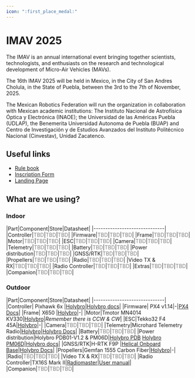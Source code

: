```yaml
---
icon: ":first_place_medal:"
---
```


<style>
    .mutted {
      color: #808080; 
    }
</style>

# IMAV 2025

The IMAV is an annual international event bringing together scientists, technologists, and enthusiasts on the research and technological development of Micro-Air Vehicles (MAVs).

The 16th IMAV 2025 will be held in Mexico, in the City of San Andres Cholula, in the State of Puebla, between the 3rd to the 7th of November, 2025.

The Mexican Robotics Federation will run the organization in collaboration with Mexican academic institutions: The Instituto Nacional de Astrofísica Óptica y Electrónica (INAOE); the Universidad de las Américas Puebla (UDLAP), the Benemerita Universidad Autonoma de Puebla (BUAP) and Centro de Investigación y de Estudios Avanzados del Instituto Politécnico Nacional (Cinvestav), Unidad Zacatenco.

## Useful links

- [Rule book](https://femexrobotica.org/imav2025/wp-content/uploads/2025/08/RuleBook_IMAV2025.pdf)
- [Inscription Form](https://forms.gle/9bcaDfv1R9TTqmnA6)
- [Landing Page](https://femexrobotica.org/imav2025/)

## What are we using?

### Indoor

|Part|Component|Store|Datasheet|
|------------------------------|
|Controller|<span class="mutted">TBD</span>|<span class="mutted">TBD</span>|<span class="mutted">TBD</span>|
|Firmware|<span class="mutted">TBD</span>|<span class="mutted">TBD</span>|<span class="mutted">TBD</span>|
|Frame|<span class="mutted">TBD</span>|<span class="mutted">TBD</span>|<span class="mutted">TBD</span>|
|Motor|<span class="mutted">TBD</span>|<span class="mutted">TBD</span>|<span class="mutted">TBD</span>|
|ESC|<span class="mutted">TBD</span>|<span class="mutted">TBD</span>|<span class="mutted">TBD</span>|
|Camera|<span class="mutted">TBD</span>|<span class="mutted">TBD</span>|<span class="mutted">TBD</span>|
|Telemetry|<span class="mutted">TBD</span>|<span class="mutted">TBD</span>|<span class="mutted">TBD</span>|
|Battery|<span class="mutted">TBD</span>|<span class="mutted">TBD</span>|<span class="mutted">TBD</span>|
|Power distribution|<span class="mutted">TBD</span>|<span class="mutted">TBD</span>|<span class="mutted">TBD</span>|
|GNSS/RTK|<span class="mutted">TBD</span>|<span class="mutted">TBD</span>|<span class="mutted">TBD</span>|
|Propellers|<span class="mutted">TBD</span>|<span class="mutted">TBD</span>|<span class="mutted">TBD</span>|
|Radio|<span class="mutted">TBD</span>|<span class="mutted">TBD</span>|<span class="mutted">TBD</span>|
|Video TX & RX|<span class="mutted">TBD</span>|<span class="mutted">TBD</span>|<span class="mutted">TBD</span>|
|Radio Controller|<span class="mutted">TBD</span>|<span class="mutted">TBD</span>|<span class="mutted">TBD</span>|
|Extras|<span class="mutted">TBD</span>|<span class="mutted">TBD</span>|<span class="mutted">TBD</span>|
|Companion|<span class="mutted">TBD</span>|<span class="mutted">TBD</span>|<span class="mutted">TBD</span>|


### Outdoor

|Part|Component|Store|Datasheet|
|------------------------------|
|Controller| Pixhawk 6x |[Holybro](https://holybro.com/products/pixhawk-6x?_pos=3&_sid=f1a88ea3e&_ss=r)|[Holybro docs](https://docs.holybro.com/autopilot/pixhawk-6x/technical-specification)|
|Firmware| PX4 v1.14|-|[PX4 Docs](https://docs.px4.io/main/en/index.html)|
|Frame| X650 |[Holybro](https://holybro.com/products/x500-v2-kits?variant=42541212008637)|-|
|Motor|Tmotor MN4014 KV330|[Holybro](https://holybro.com/products/spare-parts-x650-kit?variant=44351077187773)|_Remember there is CCW & CW_|
|ESC|Tekko32 F4 45A|[Holybro](https://holybro.com/products/spare-parts-x650-kit?variant=44351077253309)|-|
|Camera|<span class="mutted">TBD</span>|<span class="mutted">TBD</span>|<span class="mutted">TBD</span>|
|Telemetry|Microhard Telemetry Radio|[Holybro](https://holybro.com/products/microhard-radio?_pos=2&_sid=6d007e9db&_ss=r)|[Holybro Docs](https://docs.holybro.com/radio/microhard-radio)|
|Battery|<span class="mutted">TBD</span>|<span class="mutted">TBD</span>|<span class="mutted">TBD</span>|
|Power distribution|Holybro PDB01-V1.2 & PM06D|[Holybro PDB](https://holybro.com/collections/multicopter-kit/products/spare-parts-x500-v2-kit?variant=41591074029757) [Holybro PM06D](https://holybro.com/collections/power-modules-pdbs/products/pm06d-power-module)|[Holybro docs](https://docs.holybro.com/power-module-and-pdb/power-module/digital-power-module-pm-setup)|
|GNSS/RTK|H-RTK F9P |[Helical Onboard](https://holybro.com/products/dronecan-h-rtk-f9p-helical?_pos=3&_sid=c5ec1d5e4&_ss=r) [Base](https://holybro.com/products/h-rtk-f9p-gnss-series?variant=41466787201213)|[Holybro Docs](https://docs.holybro.com/gps-and-rtk-system/f9p-h-rtk-series/dronecan-f9p)|
|Propellers|Gemfan 1555 Carbon Fiber|[Holybro](https://holybro.com/products/spare-parts-x650-kit?variant=44351076860093)|-|
|Radio|<span class="mutted">TBD</span>|<span class="mutted">TBD</span>|<span class="mutted">TBD</span>|
|Video TX & RX|<span class="mutted">TBD</span>|<span class="mutted">TBD</span>|<span class="mutted">TBD</span>|
|Radio Controller|TX16S Mark II|[Radiomaster](https://www.radiomasterrc.com/collections/transmitter/products/tx16s-mark-ii-radio-controller)|[User manual](https://cdn.shopify.com/s/files/1/0609/8324/7079/files/TX16S_1.pdf?v=1736839330)|
|Companion|<span class="mutted">TBD</span>|<span class="mutted">TBD</span>|<span class="mutted">TBD</span>|
